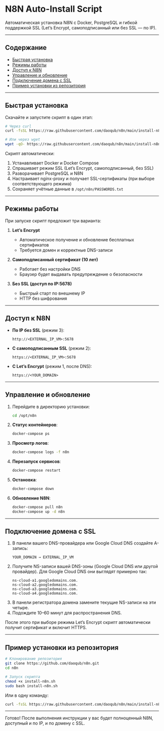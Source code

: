 # N8N Auto-Install Script

Автоматическая установка N8N с Docker, PostgreSQL и гибкой поддержкой SSL (Let’s Encrypt, самоподписанный или без SSL — по IP).

***

## Содержание

- [Быстрая установка](#быстрая-установка)  
- [Режимы работы](#режимы-работы)  
- [Доступ к N8N](#доступ-к-n8n)  
- [Управление и обновление](#управление-и-обновление)  
- [Подключение домена с SSL](#подключение-домена-с-ssl)  
- [Пример установки из репозитория](#пример-установки-из-репозитория)  

***

## Быстрая установка

Скачайте и запустите скрипт в один этап:

```bash
# Через curl
curl -fsSL https://raw.githubusercontent.com/daoqub/n8n/main/install-n8n.sh | sudo bash
```
```bash
# Или через wget
wget -qO- https://raw.githubusercontent.com/daoqub/n8n/main/install-n8n.sh | sudo bash
```

Скрипт автоматически:
1. Устанавливает Docker и Docker Compose  
2. Спрашивает режим SSL (Let’s Encrypt, самоподписанный, без SSL)  
3. Разворачивает PostgreSQL и N8N  
4. Настраивает nginx-proxy и получает SSL-сертификаты (при выборе соответствующего режима)  
5. Сохраняет учётные данные в `/opt/n8n/PASSWORDS.txt`  

***

## Режимы работы

При запуске скрипт предложит три варианта:

1) **Let’s Encrypt**  
   - Автоматическое получение и обновление бесплатных сертификатов  
   - Требуется домен и корректные DNS-записи  

2) **Самоподписанный сертификат (10 лет)**  
   - Работает без настройки DNS  
   - Браузер будет выдавать предупреждение о безопасности  

3) **Без SSL (доступ по IP:5678)**  
   - Быстрый старт по внешнему IP  
   - HTTP без шифрования  

***

## Доступ к N8N

- **По IP без SSL** (режим 3):  
  ```
  http://<EXTERNAL_IP_VM>:5678
  ```

- **С самоподписанным SSL** (режим 2):  
  ```
  https://<EXTERNAL_IP_VM>:5678
  ```

- **С Let’s Encrypt** (режим 1, после DNS):  
  ```
  https://<YOUR_DOMAIN>
  ```

***

## Управление и обновление

1. Перейдите в директорию установки:
   ```bash
   cd /opt/n8n
   ```
2. **Статус контейнеров**:
   ```bash
   docker-compose ps
   ```
3. **Просмотр логов**:
   ```bash
   docker-compose logs -f n8n
   ```
4. **Перезапуск сервисов**:
   ```bash
   docker-compose restart
   ```
5. **Остановка**:
   ```bash
   docker-compose down
   ```
6. **Обновление N8N**:
   ```bash
   docker-compose pull n8n
   docker-compose up -d n8n
   ```

***

## Подключение домена с SSL

1. В панели вашего DNS-провайдера или Google Cloud DNS создайте A-запись:
   ```
   YOUR_DOMAIN → EXTERNAL_IP_VM
   ```
2. Получите NS-записи вашей DNS-зоны (Google Cloud DNS или другой провайдер). Для Google Cloud DNS они выглядят примерно так:
   ```
   ns-cloud-a1.googledomains.com.
   ns-cloud-a2.googledomains.com.
   ns-cloud-a3.googledomains.com.
   ns-cloud-a4.googledomains.com.
   ```
3. В панели регистратора домена замените текущие NS-записи на эти четыре.
4. Подождите 10–60 минут для распространения DNS.

После этого при выборе режима Let’s Encrypt скрипт автоматически получит сертификат и включит HTTPS.

***

## Пример установки из репозитория

```bash
# Клонирование репозитория
git clone https://github.com/daoqub/n8n.git
cd n8n

# Запуск скрипта
chmod +x install-n8n.sh
sudo bash install-n8n.sh
```

Или в одну команду:

```bash
curl -fsSL https://raw.githubusercontent.com/daoqub/n8n/main/install-n8n.sh | sudo bash
```

***

Готово! После выполнения инструкции у вас будет полноценный N8N, доступный и по IP, и по домену с SSL.
